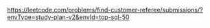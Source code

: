 https://leetcode.com/problems/find-customer-referee/submissions/?envType=study-plan-v2&envId=top-sql-50